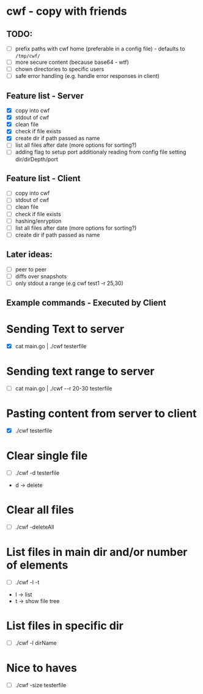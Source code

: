 # cwf - copy with friends

## TODO:
- [ ] prefix paths with cwf home (preferable in a config file) - defaults to `/tmp/cwf/`
- [ ] more secure content (because base64 - wtf)
- [ ] chown directories to specific users
- [ ] safe error handling (e.g. handle error responses in client)

## Feature list - Server
- [x] copy into cwf
- [x] stdout of cwf
- [x] clean file
- [x] check if file exists
- [x] create dir if path passed as name
- [ ] list all files after date (more options for sorting?)
- [ ] adding flag to setup port additionaly reading from config file setting dir/dirDepth/port

## Feature list - Client
- [ ] copy into cwf
- [ ] stdout of cwf
- [ ] clean file
- [ ] check if file exists
- [ ] hashing/enryption
- [ ] list all files after date (more options for sorting?)
- [ ] create dir if path passed as name

## Later ideas:
- [ ] peer to peer
- [ ] diffs over snapshots
- [ ] only stdout a range (e.g cwf test1 -r 25,30)

## Example commands - Executed by Client
# Sending Text to server
- [x] cat main.go | ./cwf testerfile

# Sending text range to server
- [ ] cat main.go | ./cwf --r 20-30 testerfile

# Pasting content from server to client
- [x] ./cwf testerfile

# Clear single file
- [ ] ./cwf -d testerfile
- d -> delete

# Clear all files
- [ ] ./cwf -deleteAll

# List files in main dir and/or number of elements
- [ ] ./cwf -l -t
- l -> list
- t -> show file tree

# List files in specific dir
- [ ] ./cwf -l dirName

# Nice to haves
- [ ] ./cwf -size testerfile
